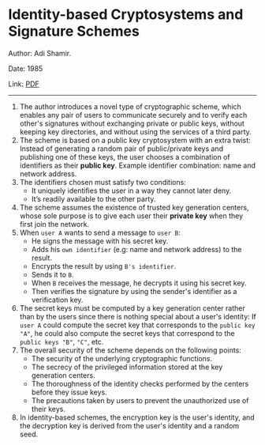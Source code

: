 # Identity-based Cryptosystems and Signature Schemes


Author: Adi Shamir.

Date: 1985

Link: [PDF](https://link.springer.com/content/pdf/10.1007/3-540-39568-7_5.pdf)

-----

1. The author introduces a novel type of cryptographic scheme, which enables any pair of users to communicate securely and to verify each other's signatures without exchanging private or public keys, without keeping key directories, and without using the services of a third party.
2. The scheme is based on a public key cryptosystem with an extra twist: Instead of generating a random pair of public/private keys and publishing one of these keys, the user chooses a combination of identifiers as their **public key**. Example identifier combination: name and network address.
3. The identifiers chosen must satisfy two conditions:
    * It uniquely identifies the user in a way they cannot later deny.
    * It’s readily available to the other party.
4. The scheme assumes the existence of trusted key generation centers, whose sole purpose is to give each user their **private key** when they first join the network.
5. When `user A` wants to send a message to `user B`:
    * He signs the message with his secret key.
    * Adds his `own identifier` (e.g: name and network address) to the result.
    * Encrypts the result by using `B's identifier`.
    * Sends it to `B`.
    * When `B` receives the message, he decrypts it using his secret key.
    * Then verifies the signature by using the sender's identifier as a verification key.
6. The secret keys must be computed by a key generation center rather than by the users since there is nothing special about a user's identity: If `user A` could compute the secret key that corresponds to the `public key "A"`, he could also compute the secret keys that correspond to the `public keys "B"`, `"C"`, etc.
7. The overall security of the scheme depends on the following points:
    * The security of the underlying cryptographic functions.
    * The secrecy of the privileged information stored at the key generation centers.
    * The thoroughness of the identity checks performed by the centers before they issue keys.
    * The precautions taken by users to prevent the unauthorized use of their keys.
7. In identity-based schemes, the encryption key is the user's identity, and the decryption key is derived from the user's identity and a random seed.
